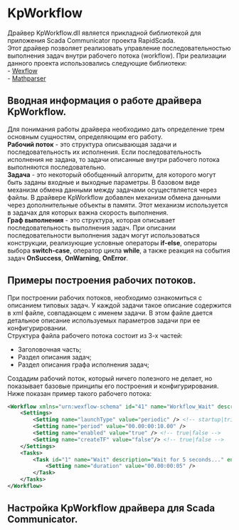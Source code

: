 ﻿KpWorkflow
=============================

Драйвер KpWorkflow.dll является прикладной библиотекой для приложения Scada Communicator проекта RapidScada.  
Этот драйвер позволяет реализовать управление последовательностью выполнения задач внутри рабочего потока (workflow). При реализации данного проекта использовались следующие библиотеки:  
	- [Wexflow ](https://github.com/aelassas/Wexflow/)  
	- [Mathparser](https://github.com/mariuszgromada/MathParser.org-mXparser)  
	
Вводная информация о работе драйвера KpWorkflow.
--------------------------------------------------------------------------------

Для понимания работы драйвера необходимо дать определение трем основным сущностям, определяющим его работу.  
**Рабочий поток** - это структура описывающая задачи и последовательность их исполнения. Если последовательность исполнения не задана, то задачи описанные внутри рабочего потока выполняются последовательно.  
**Задача** - это некоторый обобщенный алгоритм, для которого могут быть заданы входные и выходные параметры. В базовом виде механизм обмена данными между задачами осуществляется через файлы. В драйвере KpWorkflow добавлен механизм обмена данными через дополнительные объекты в памяти. Этот механизм используется в задачах для которых важна скорость выполнения.  
**Граф выполнения** - это структура, которая описывает последовательность выполнения задач. При описании последовательности выполнения задач могут использоваться конструкции, реализующие условные операторы **if-else**, операторы выбора **switch-case**, оператор цикла **while**, а также реакция на события задач **OnSuccess**, **OnWarning**, **OnError**.  

Примеры построения рабочих потоков.
---------------------------------------------------

При построении рабочих потоков, необходимо ознакомиться с описанием типовых задач. У каждой задачи такое описание содержится в xml файле, совпадающем с именем задачи. В этом файле дается детальное описание используемых параметров задачи при ее конфигурировании.  
Структура файла рабочего потока состоит из 3-х частей:  
- Заголовочная часть;  
- Раздел описания задач;  
- Раздел описания графа исполнения задач;  

Создадим рабочий поток, который ничего полезного не делает, но показывает базовые принципы его построения и конфигурирования.  
Ниже показан пример такого рабочего потока:  

```xml
<Workflow xmlns="urn:wexflow-schema" id="41" name="Workflow_Wait" description="Workflow_Wait">
	<Settings>
		<Setting name="launchType" value="periodic" /> <!-- startup|trigger|periodic -->
		<Setting name="period" value="00.00:00:10.00" />
		<Setting name="enabled" value="true" /> <!-- true|false -->
		<Setting name="createTF" value="false"/> <!-- true|false -->
	</Settings>
	<Tasks>
		<Task id="1" name="Wait" description="Wait for 5 seconds..." enabled="true">
			<Setting name="duration" value="00.00:00:05" />
		</Task>
	</Tasks>
</Workflow>
```



Настройка KpWorkflow драйвера для Scada Communicator.
------------------------------------------------------------------------





